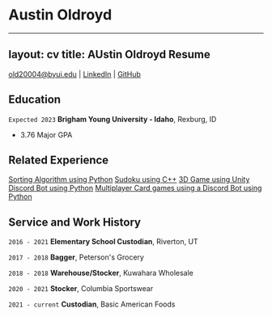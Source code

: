 # Austin Oldroyd

---
layout: cv
title: AUstin Oldroyd Resume
---

<div id="webaddress">
<a href="old20004@byui.edu">old20004@byui.edu</a>
| <a href="https://www.linkedin.com/in/austin-oldroyd-92b22b1a7">LinkedIn</a>
| <a href="https://github.com/yeckron">GitHub</a>
</div>

<!-- https://www.monique.tech/the-art-of-markdown -->

## Education

`Expected 2023`
__Brigham Young University - Idaho__, Rexburg, ID

- 3.76 Major GPA

## Related Experience

<a href="https://github.com/pondels/SortingVisualizer">Sorting Algorithm using Python</a>
<a href="https://github.com/pondels/Sudoku_Game">Sudoku using C++</a>
<a href="https://github.com/pondels/Top-Down-Adventure-Game">3D Game using Unity</a>
<a href="https://github.com/pondels/MathBot">Discord Bot using Python</a>
<a href="https://github.com/pondels/Card-Bot">Multiplayer Card games using a Discord Bot using Python</a>

## Service and Work History

`2016 - 2021`
__Elementary School Custodian__, Riverton, UT

`2017 - 2018`
__Bagger__, Peterson's Grocery

`2018 - 2018`
__Warehouse/Stocker__, Kuwahara Wholesale

`2020 - 2021`
__Stocker__, Columbia Sportswear

`2021 - current`
__Custodian__, Basic American Foods 

<!-- ### Footer

Last updated: May 2013 -->


